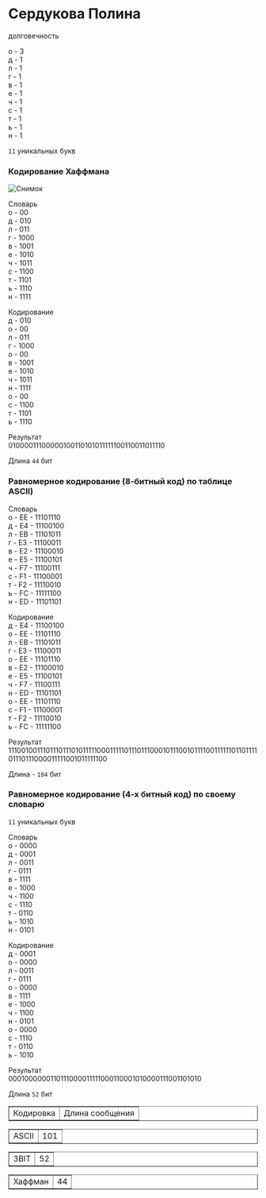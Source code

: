 <h1>Cердукова Полина</h1> 

долговечность

о - 3
<br>д - 1
<br>л - 1
<br>г - 1
<br>в - 1
<br>е - 1
<br>ч - 1
<br>с - 1
<br>т - 1
<br>ь - 1
<br>н - 1

`11` уникальных букв

### Кодирование Хаффмана

![Снимок](https://github.com/user-attachments/assets/e9424e5a-5551-4841-830a-f2775899ec71)

Словарь
<br>о - 00
<br>д - 010
<br>л - 011
<br>г - 1000
<br>в - 1001
<br>е - 1010
<br>ч - 1011
<br>с - 1100
<br>т - 1101
<br>ь - 1110
<br>н - 1111

Кодирование
<br>д - 010
<br>о - 00
<br>л - 011
<br>г - 1000
<br>о - 00
<br>в - 1001
<br>е - 1010
<br>ч - 1011
<br>н - 1111
<br>о - 00
<br>с - 1100
<br>т - 1101
<br>ь - 1110

Результат
<br>01000011100000100110101011111100110011011110

Длина `44` бит

### Равномерное кодирование (8-битный код) по таблице ASCII)
 
Словарь
<br>о - EE - 11101110
<br>д - E4 - 11100100
<br>л - EB - 11101011
<br>г - E3 - 11100011
<br>в - E2 - 11100010
<br>е - E5 - 11100101
<br>ч - F7 - 11100111
<br>с - F1 - 11100001
<br>т - F2 - 11110010
<br>ь - FC - 11111100
<br>н - ED - 11101101

Кодирование
<br>д - E4 - 11100100
<br>о - EE - 11101110
<br>л - EB - 11101011
<br>г - E3 - 11100011
<br>о - EE - 11101110
<br>в - E2 - 11100010
<br>е - E5 - 11100101
<br>ч - F7 - 11100111
<br>н - ED - 11101101
<br>о - EE - 11101110
<br>с - F1 - 11100001
<br>т - F2 - 11110010
<br>ь - FC - 11111100

Результат
<br>11100100111011101110101111100011111011101110001011100101111001111110110111101110111000011111001011111100

Длина - `104` бит

### Равномерное кодирование (4-х битный код) по своему словарю

`11` уникальных букв

Словарь
<br>о - 0000
<br>д - 0001
<br>л - 0011
<br>г - 0111
<br>в - 1111
<br>е - 1000
<br>ч - 1100
<br>с - 1110
<br>т - 0110
<br>ь - 1010
<br>н - 0101

Кодирование
<br>д - 0001
<br>о - 0000
<br>л - 0011
<br>г - 0111
<br>о - 0000
<br>в - 1111
<br>е - 1000
<br>ч - 1100
<br>н - 0101
<br>о - 0000
<br>с - 1110
<br>т - 0110
<br>ь - 1010

Результат
<br>0001000000110111000011111000110001010000111001101010

Длина `52` бит


<table border="1">
<tr>
  <td>Кодировка</td>
  <td>Длина сообщения</td>
</tr>
</table>
<table border="1">
<tr>
  <td>ASCII</td>
  <td>101</td>
</tr>
</table>
<table border="1">
<tr>
  <td>3BIT</td>
  <td>52</td>
</tr>
</table>
<table border="1">
<tr>
  <td>Хаффман</td>
  <td>44</td>
</tr>
</table>
